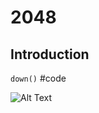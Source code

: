 
# 2048

## Introduction


`down()` #code

![Alt Text](https://raw.githubusercontent.com/XiaoxuanXia/NerdHerd_Final_Project/master/materials/name_gross_url.png)
